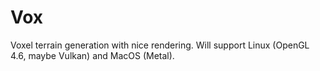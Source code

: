 # Vox
Voxel terrain generation with nice rendering.
Will support Linux (OpenGL 4.6, maybe Vulkan) and MacOS (Metal).
